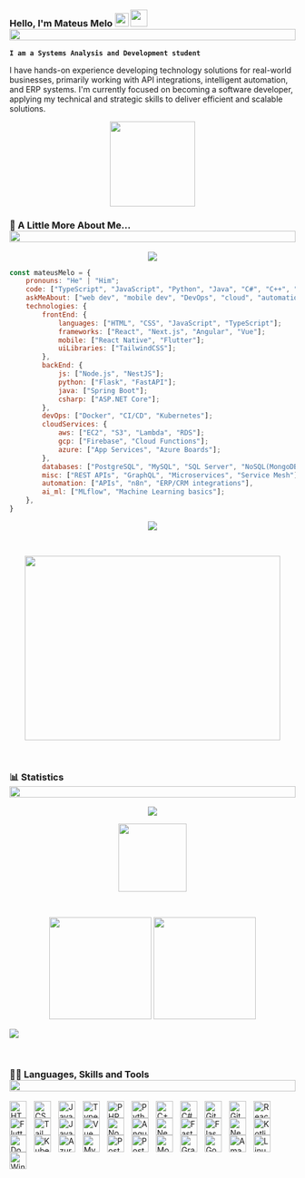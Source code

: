### Hello, I'm Mateus Melo <img src="https://github.com/TheDudeThatCode/TheDudeThatCode/blob/master/Assets/Earth.gif" width="24px"> <img src="https://raw.githubusercontent.com/MartinHeinz/MartinHeinz/master/wave.gif" width="30px" height="30px" /><img src="https://i.imgur.com/dBaSKWF.gif" height="20" width="100%">

**`I am a Systems Analysis and Development student`**

I have hands-on experience developing technology solutions for real-world businesses, primarily working with API integrations, intelligent automation, and ERP systems. I'm currently focused on becoming a software developer, applying my technical and strategic skills to deliver efficient and scalable solutions.

<p align="center">
<img src="https://media.giphy.com/media/WUlplcMpOCEmTGBtBW/giphy.gif" width="150"></p>

### 📑 A Little More About Me... <img src="https://i.imgur.com/dBaSKWF.gif" height="20" width="100%">  

<p align="center">
<img src="https://capsule-render.vercel.app/api?type=shark&height=30&section=header&reversal=false&color=0:b579da,100:79da7f">
    
```javascript
const mateusMelo = {
    pronouns: "He" | "Him";
    code: ["TypeScript", "JavaScript", "Python", "Java", "C#", "C++", "Kotlin"];
    askMeAbout: ["web dev", "mobile dev", "DevOps", "cloud", "automations", "full-stack", "system analysis"];
    technologies: {
        frontEnd: {
            languages: ["HTML", "CSS", "JavaScript", "TypeScript"];
            frameworks: ["React", "Next.js", "Angular", "Vue"];
            mobile: ["React Native", "Flutter"];
            uiLibraries: ["TailwindCSS"];
        },
        backEnd: {
            js: ["Node.js", "NestJS"];
            python: ["Flask", "FastAPI"];
            java: ["Spring Boot"];
            csharp: ["ASP.NET Core"];
        },
        devOps: ["Docker", "CI/CD", "Kubernetes"];
        cloudServices: {
            aws: ["EC2", "S3", "Lambda", "RDS"];
            gcp: ["Firebase", "Cloud Functions"];
            azure: ["App Services", "Azure Boards"];
        },
        databases: ["PostgreSQL", "MySQL", "SQL Server", "NoSQL(MongoDB)"];
        misc: ["REST APIs", "GraphQL", "Microservices", "Service Mesh"];
        automation: ["APIs", "n8n", "ERP/CRM integrations"],
        ai_ml: ["MLflow", "Machine Learning basics"];
    },
}
```
<p align="center">
<img src="https://capsule-render.vercel.app/api?type=shark&height=30&section=footer&reversal=false&color=0:b579da,100:79da7f"></p>   

<br>
<p align="center">
<img height="325" width="450" alt="" src="https://raw.githubusercontent.com/iampavangandhi/iampavangandhi/master/gifs/coder.gif"/></p> 
<br>

### 📊 Statistics <img src="https://i.imgur.com/dBaSKWF.gif" height="20" width="100%">

<p align="center">
<img src="https://i.imgur.com/YCw47Dm.gif"></p>

<p align="center">
<img src="https://media.giphy.com/media/12oufCB0MyZ1Go/giphy.gif" width="120" height="120"></p>
    
  <br/>
  <p align="center">
 <img height="180em" src="https://github-readme-stats.vercel.app/api?username=Mateusmelo-C&icons=true&theme=radical&show_icons=true&hide_border=true&&count_private=true&include_all_commits=true"/>
  <img height="180em" src="https://github-readme-stats.vercel.app/api/top-langs/?username=Mateusmelo-C&icons=true&theme=radical&exclude_repo=KNN-Image-Classification&show_icons=true&hide_border=true&layout=compact&langs_count=8"/></p>
    
![](https://github-profile-trophy.vercel.app/?username=Mateusmelo-C&theme=dracula&no-frame=false&no-bg=false&margin-w=4)
  
  <br/>

  ### 👨‍💻 Languages, Skills and Tools <img src="https://i.imgur.com/dBaSKWF.gif" height="20" width="100%">
<img 
    align="left" 
    alt="HTML"
    title="HTML" 
    width="30px" 
    style="padding-right: 10px;" 
    src="https://cdn.jsdelivr.net/gh/devicons/devicon@latest/icons/html5/html5-original.svg" 
/>
<img 
    align="left" 
    alt="CSS" 
    title="CSS"
    width="30px" 
    style="padding-right: 10px;" 
    src="https://cdn.jsdelivr.net/gh/devicons/devicon@latest/icons/css3/css3-original.svg" 
/>
<img 
    align="left" 
    alt="JavaScript" 
    title="JavaScript"
    width="30px" 
    style="padding-right: 10px;" 
    src="https://cdn.jsdelivr.net/gh/devicons/devicon@latest/icons/javascript/javascript-original.svg" 
/>
<img 
    align="left" 
    alt="TypeScript" 
    title="TypeScript"
    width="30px" 
    style="padding-right: 10px;" 
    src="https://cdn.jsdelivr.net/gh/devicons/devicon@latest/icons/typescript/typescript-original.svg" 
/>
<img 
    align="left" 
    alt="PHP" 
    title="PHP"
    width="30px" 
    style="padding-right: 10px;" 
    src="https://cdn.jsdelivr.net/gh/devicons/devicon@latest/icons/php/php-original.svg" 
/>
<img 
    align="left" 
    alt="Python" 
    title="Python"
    width="30px" 
    style="padding-right: 10px;" 
    src="https://cdn.jsdelivr.net/gh/devicons/devicon@latest/icons/python/python-original.svg" 
/>
<img 
    align="left" 
    alt="C++" 
    title="C++"
    width="30px" 
    style="padding-right: 10px;" 
    src="https://cdn.jsdelivr.net/gh/devicons/devicon@latest/icons/cplusplus/cplusplus-original.svg" 
/>
<img 
    align="left" 
    alt="C#" 
    title="C#"
    width="30px" 
    style="padding-right: 10px;" 
    src="https://cdn.jsdelivr.net/gh/devicons/devicon@latest/icons/csharp/csharp-original.svg" 
/>
<img 
    align="left" 
    alt="Git" 
    title="Git"
    width="30px" 
    style="padding-right: 10px;" 
    src="https://cdn.jsdelivr.net/gh/devicons/devicon@latest/icons/git/git-original.svg" 
/>
<img 
    align="left" 
    alt="GitLab" 
    title="GitLab"
    width="30px" 
    style="padding-right: 10px;" 
    src="https://cdn.jsdelivr.net/gh/devicons/devicon@latest/icons/gitlab/gitlab-original.svg" 
/>
<img 
    align="left" 
    alt="React" 
    title="React"
    width="30px" 
    style="padding-right: 10px;" 
    src="https://cdn.jsdelivr.net/gh/devicons/devicon@latest/icons/react/react-original.svg" 
/>
<img 
    align="left" 
    alt="Flutter" 
    title="Flutter"
    width="30px" 
    style="padding-right: 10px;" 
    src="https://cdn.jsdelivr.net/gh/devicons/devicon@latest/icons/flutter/flutter-original.svg" 
/>
<img 
    align="left" 
    alt="Tailwind CSS" 
    title="Tailwind CSS"
    width="30px" 
    style="padding-right: 10px;" 
    src="https://cdn.jsdelivr.net/gh/devicons/devicon@latest/icons/tailwindcss/tailwindcss-original.svg" 
/>
<img 
    align="left" 
    alt="Java" 
    title="Java"
    width="30px" 
    style="padding-right: 10px;" 
    src="https://cdn.jsdelivr.net/gh/devicons/devicon@latest/icons/java/java-original.svg" 
/>
<img 
    align="left" 
    alt="Vue" 
    title="Vue"
    width="30px" 
    style="padding-right: 10px;" 
    src="https://cdn.jsdelivr.net/gh/devicons/devicon@latest/icons/vuejs/vuejs-original.svg" 
/>
<img 
    align="left" 
    alt="Node.js" 
    title="Node.js"
    width="30px" 
    style="padding-right: 10px;" 
    src="https://cdn.jsdelivr.net/gh/devicons/devicon@latest/icons/nodejs/nodejs-original.svg" 
/>
<img 
    align="left" 
    alt="Angular" 
    title="Angular"
    width="30px" 
    style="padding-right: 10px;" 
    src="https://cdn.jsdelivr.net/gh/devicons/devicon@latest/icons/angularjs/angularjs-original.svg" 
/>
<img 
    align="left" 
    alt="NestJS" 
    title="NestJS"
    width="30px" 
    style="padding-right: 10px;" 
    src="https://cdn.jsdelivr.net/gh/devicons/devicon@latest/icons/nestjs/nestjs-original.svg" 
/>
<img 
    align="left" 
    alt="FastAPI" 
    title="FastAPI"
    width="30px" 
    style="padding-right: 10px;" 
    src="https://cdn.jsdelivr.net/gh/devicons/devicon@latest/icons/fastapi/fastapi-original.svg" 
/>
<img 
    align="left" 
    alt="Flask" 
    title="Flask"
    width="30px" 
    style="padding-right: 10px;" 
    src="https://cdn.jsdelivr.net/gh/devicons/devicon@latest/icons/flask/flask-original.svg" 
/>
<img 
    align="left" 
    alt="Next.js" 
    title="Next.js"
    width="30px" 
    style="padding-right: 10px;" 
    src="https://cdn.jsdelivr.net/gh/devicons/devicon@latest/icons/nextjs/nextjs-original.svg" 
/>
<img 
    align="left" 
    alt="Kotlin" 
    title="Kotlin"
    width="30px" 
    style="padding-right: 10px;" 
    src="https://cdn.jsdelivr.net/gh/devicons/devicon@latest/icons/kotlin/kotlin-original.svg" 
/>
<img 
    align="left" 
    alt="Docker" 
    title="Docker"
    width="30px" 
    style="padding-right: 10px;" 
    src="https://cdn.jsdelivr.net/gh/devicons/devicon@latest/icons/docker/docker-original.svg" 
/>
<img 
    align="left" 
    alt="Kubernetes" 
    title="Kubernetes"
    width="30px" 
    style="padding-right: 10px;" 
    src="https://cdn.jsdelivr.net/gh/devicons/devicon@latest/icons/kubernetes/kubernetes-original.svg" 
/>
<img 
    align="left" 
    alt="Azure" 
    title="Azure"
    width="30px" 
    style="padding-right: 10px;" 
    src="https://cdn.jsdelivr.net/gh/devicons/devicon@latest/icons/azure/azure-original.svg" 
/>
<img 
    align="left" 
    alt="MySQL" 
    title="MySQL"
    width="30px" 
    style="padding-right: 10px;" 
    src="https://cdn.jsdelivr.net/gh/devicons/devicon@latest/icons/mysql/mysql-original.svg" 
/>
<img 
    align="left" 
    alt="PostgreSQL" 
    title="PstgreSQL"
    width="30px" 
    style="padding-right: 10px;" 
    src="https://cdn.jsdelivr.net/gh/devicons/devicon@latest/icons/postgresql/postgresql-original.svg" 
/>
<img 
    align="left" 
    alt="PostgreSQL" 
    title="PostgreSQL"
    width="30px" 
    style="padding-right: 10px;" 
    src="https://cdn.jsdelivr.net/gh/devicons/devicon@latest/icons/microsoftsqlserver/microsoftsqlserver-original.svg" 
/>
<img 
    align="left" 
    alt="MongoDB" 
    title="MongoDB"
    width="30px" 
    style="padding-right: 10px;" 
    src="https://cdn.jsdelivr.net/gh/devicons/devicon@latest/icons/mongodb/mongodb-original.svg" 
/>
<img 
    align="left" 
    alt="GraphQL" 
    title="GraphQL"
    width="30px" 
    style="padding-right: 10px;" 
    src="https://cdn.jsdelivr.net/gh/devicons/devicon@latest/icons/graphql/graphql-plain.svg" 
/>
<img 
    align="left" 
    alt="GoogleCloudPlatform(GCP)" 
    title="GoogleCloudPlatform(GCP)"
    width="30px" 
    style="padding-right: 10px;" 
    src="https://cdn.jsdelivr.net/gh/devicons/devicon@latest/icons/googlecloud/googlecloud-original.svg" 
/>
<img 
    align="left" 
    alt="AmazonWebServices(AWS)" 
    title="AmazonWebServices(AWS)"
    width="30px" 
    style="padding-right: 10px;" 
    src="https://cdn.jsdelivr.net/gh/devicons/devicon@latest/icons/amazonwebservices/amazonwebservices-original-wordmark.svg" 
/>
<img 
    align="left" 
    alt="Linux" 
    title="Linux"
    width="30px" 
    style="padding-right: 10px;" 
    src="https://cdn.jsdelivr.net/gh/devicons/devicon@latest/icons/linux/linux-original.svg" 
/>
<img 
    align="left" 
    alt="Windows" 
    title="Windows"
    width="30px" 
    style="padding-right: 10px;" 
    src="https://cdn.jsdelivr.net/gh/devicons/devicon@latest/icons/windows11/windows11-original.svg" 
/>
<br/>
